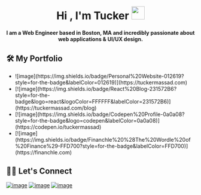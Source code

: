 <h1 align="center"> Hi , I'm Tucker <img src="https://media.giphy.com/media/hvRJCLFzcasrR4ia7z/giphy.gif" width="35"></h1>

<h4 align="center">I am a Web Engineer based in Boston, MA and incredibly passionate about web applications & UI/UX design.</h4>

## 🛠️ My Portfolio
<ul>
  <li>![image](https://img.shields.io/badge/Personal%20Website-012619?style=for-the-badge&labelColor=012619)](https://tuckermassad.com)</li>
  <li>[![image](https://img.shields.io/badge/React%20Blog-231572B6?style=for-the-badge&logo=react&logoColor=FFFFFF&labelColor=231572B6)](https://tuckermassad.com/blog)</li>
  <li>[![image](https://img.shields.io/badge/Codepen%20Profile-0a0a08?style=for-the-badge&logo=codepen&labelColor=0a0a08)](https://codepen.io/tuckermassad)</li>
  <li>[![image](https://img.shields.io/badge/Financhle%20%28The%20Wordle%20of%20Finance%29-FFD700?style=for-the-badge&labelColor=FFD700)](https://financhle.com)</li>
</ul>

## 🙋‍♀️ Let's Connect

[![image](https://img.shields.io/badge/LinkedIn-0077B5?style=for-the-badge&logo=linkedin&logoColor=white)](https://www.linkedin.com/in/TuckerMassad/)
[![image](https://img.shields.io/badge/Twitter-1DA1F2?style=for-the-badge&logo=twitter&logoColor=white)](https://twitter.com/TuckerCodes)
[![image](https://img.shields.io/badge/Gmail-D14836?style=for-the-badge&logo=gmail&logoColor=white)](mailto:tuckermassad@gmail.com)

